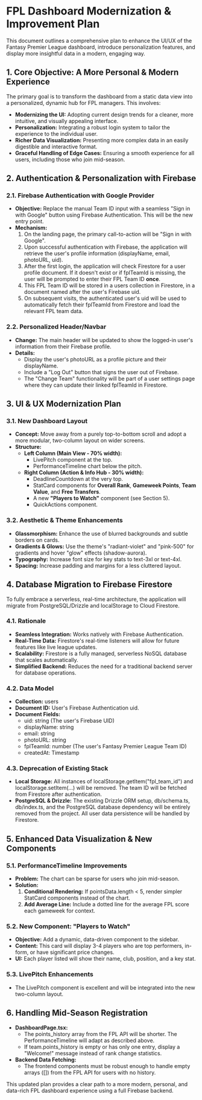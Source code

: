 # **FPL Dashboard Modernization & Improvement Plan**

This document outlines a comprehensive plan to enhance the UI/UX of the Fantasy Premier League dashboard, introduce personalization features, and display more insightful data in a modern, engaging way.

## **1\. Core Objective: A More Personal & Modern Experience**

The primary goal is to transform the dashboard from a static data view into a personalized, dynamic hub for FPL managers. This involves:

* **Modernizing the UI:** Adopting current design trends for a cleaner, more intuitive, and visually appealing interface.  
* **Personalization:** Integrating a robust login system to tailor the experience to the individual user.  
* **Richer Data Visualization:** Presenting more complex data in an easily digestible and interactive format.  
* **Graceful Handling of Edge Cases:** Ensuring a smooth experience for all users, including those who join mid-season.

## **2\. Authentication & Personalization with Firebase**

### **2.1. Firebase Authentication with Google Provider**

* **Objective:** Replace the manual Team ID input with a seamless "Sign in with Google" button using Firebase Authentication. This will be the new entry point.  
* **Mechanism:**  
  1. On the landing page, the primary call-to-action will be "Sign in with Google".  
  2. Upon successful authentication with Firebase, the application will retrieve the user's profile information (displayName, email, photoURL, uid).  
  3. After the first login, the application will check Firestore for a user profile document. If it doesn't exist or if fplTeamId is missing, the user will be prompted to enter their FPL Team ID **once**.  
  4. This FPL Team ID will be stored in a users collection in Firestore, in a document named after the user's Firebase uid.  
  5. On subsequent visits, the authenticated user's uid will be used to automatically fetch their fplTeamId from Firestore and load the relevant FPL team data.

### **2.2. Personalized Header/Navbar**

* **Change:** The main header will be updated to show the logged-in user's information from their Firebase profile.  
* **Details:**  
  * Display the user's photoURL as a profile picture and their displayName.  
  * Include a "Log Out" button that signs the user out of Firebase.  
  * The "Change Team" functionality will be part of a user settings page where they can update their linked fplTeamId in Firestore.

## **3\. UI & UX Modernization Plan**

### **3.1. New Dashboard Layout**

* **Concept:** Move away from a purely top-to-bottom scroll and adopt a more modular, two-column layout on wider screens.  
* **Structure:**  
  * **Left Column (Main View \- 70% width):**  
    * LivePitch component at the top.  
    * PerformanceTimeline chart below the pitch.  
  * **Right Column (Action & Info Hub \- 30% width):**  
    * DeadlineCountdown at the very top.  
    * StatCard components for **Overall Rank**, **Gameweek Points**, **Team Value**, and **Free Transfers**.  
    * A new **"Players to Watch"** component (see Section 5).  
    * QuickActions component.

### **3.2. Aesthetic & Theme Enhancements**

* **Glassmorphism:** Enhance the use of blurred backgrounds and subtle borders on cards.  
* **Gradients & Glows:** Use the theme's "radiant-violet" and "pink-500" for gradients and hover "glow" effects (shadow-aurora).  
* **Typography:** Increase font size for key stats to text-3xl or text-4xl.  
* **Spacing:** Increase padding and margins for a less cluttered layout.

## **4\. Database Migration to Firebase Firestore**

To fully embrace a serverless, real-time architecture, the application will migrate from PostgreSQL/Drizzle and localStorage to Cloud Firestore.

### **4.1. Rationale**

* **Seamless Integration:** Works natively with Firebase Authentication.  
* **Real-Time Data:** Firestore's real-time listeners will allow for future features like live league updates.  
* **Scalability:** Firestore is a fully managed, serverless NoSQL database that scales automatically.  
* **Simplified Backend:** Reduces the need for a traditional backend server for database operations.

### **4.2. Data Model**

* **Collection:** users  
* **Document ID:** User's Firebase Authentication uid.  
* **Document Fields:**  
  * uid: string (The user's Firebase UID)  
  * displayName: string  
  * email: string  
  * photoURL: string  
  * fplTeamId: number (The user's Fantasy Premier League Team ID)  
  * createdAt: Timestamp

### **4.3. Deprecation of Existing Stack**

* **Local Storage:** All instances of localStorage.getItem("fpl\_team\_id") and localStorage.setItem(...) will be removed. The team ID will be fetched from Firestore after authentication.  
* **PostgreSQL & Drizzle:** The existing Drizzle ORM setup, db/schema.ts, db/index.ts, and the PostgreSQL database dependency will be entirely removed from the project. All user data persistence will be handled by Firestore.

## **5\. Enhanced Data Visualization & New Components**

### **5.1. PerformanceTimeline Improvements**

* **Problem:** The chart can be sparse for users who join mid-season.  
* **Solution:**  
  1. **Conditional Rendering:** If pointsData.length \< 5, render simpler StatCard components instead of the chart.  
  2. **Add Average Line:** Include a dotted line for the average FPL score each gameweek for context.

### **5.2. New Component: "Players to Watch"**

* **Objective:** Add a dynamic, data-driven component to the sidebar.  
* **Content:** This card will display 3-4 players who are top performers, in-form, or have significant price changes.  
* **UI:** Each player listed will show their name, club, position, and a key stat.

### **5.3. LivePitch Enhancements**

* The LivePitch component is excellent and will be integrated into the new two-column layout.

## **6\. Handling Mid-Season Registration**

* **DashboardPage.tsx:**  
  * The points\_history array from the FPL API will be shorter. The PerformanceTimeline will adapt as described above.  
  * If team.points\_history is empty or has only one entry, display a "Welcome\!" message instead of rank change statistics.  
* **Backend Data Fetching:**  
  * The frontend components must be robust enough to handle empty arrays (\[\]) from the FPL API for users with no history.

This updated plan provides a clear path to a more modern, personal, and data-rich FPL dashboard experience using a full Firebase backend.
